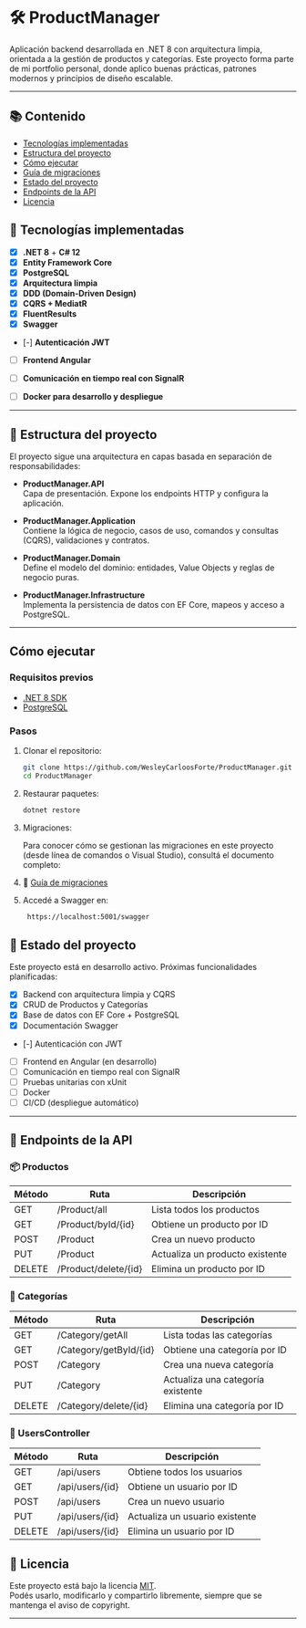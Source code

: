 # 🛠️ ProductManager

Aplicación backend desarrollada en .NET 8 con arquitectura limpia, orientada a la gestión de productos y categorías. Este proyecto forma parte de mi portfolio personal, donde aplico buenas prácticas, patrones modernos y principios de diseño escalable.

---
## 📚 Contenido

- [Tecnologías implementadas](#-tecnologías-implementadas)
- [Estructura del proyecto](#-estructura-del-proyecto)
- [Cómo ejecutar](#cómo-ejecutar)
- [Guía de migraciones](/migraciones.md)
- [Estado del proyecto](#-estado-del-proyecto)
- [Endpoints de la API](#-endpoints-de-la-api)
- [Licencia](#-licencia)

## 🚀 Tecnologías implementadas

- [x] **.NET 8** + **C# 12**
- [x] **Entity Framework Core**
- [x] **PostgreSQL**
- [x] **Arquitectura limpia**
- [x] **DDD (Domain-Driven Design)**
- [x] **CQRS + MediatR**
- [x] **FluentResults**
- [x] **Swagger**
- [-] **Autenticación JWT**
- [ ] **Frontend Angular**
- [ ] **Comunicación en tiempo real con SignalR**
- [ ] **Docker para desarrollo y despliegue**


---

## 🧱 Estructura del proyecto

El proyecto sigue una arquitectura en capas basada en separación de responsabilidades:

- **ProductManager.API**  
  Capa de presentación. Expone los endpoints HTTP y configura la aplicación.

- **ProductManager.Application**  
  Contiene la lógica de negocio, casos de uso, comandos y consultas (CQRS), validaciones y contratos.

- **ProductManager.Domain**  
  Define el modelo del dominio: entidades, Value Objects y reglas de negocio puras.

- **ProductManager.Infrastructure**  
  Implementa la persistencia de datos con EF Core, mapeos y acceso a PostgreSQL.

---

## Cómo ejecutar

### Requisitos previos

- [.NET 8 SDK](https://dotnet.microsoft.com/en-us/download/dotnet/8.0)  
- [PostgreSQL](https://www.postgresql.org/download/)

### Pasos

1. Clonar el repositorio:

    ```bash
    git clone https://github.com/WesleyCarloosForte/ProductManager.git
    cd ProductManager
    ```

2. Restaurar paquetes:

    ```bash
    dotnet restore
    ```

3. Migraciones:

   Para conocer cómo se gestionan las migraciones en este proyecto (desde línea de comandos o Visual Studio), consultá el documento completo:

4.  📄 [Guía de migraciones](/migraciones.md)
    
5. Accedé a Swagger en:

    ```bash
     https://localhost:5001/swagger
    ```
    
## 🚧 Estado del proyecto

Este proyecto está en desarrollo activo. Próximas funcionalidades planificadas:

- [x] Backend con arquitectura limpia y CQRS
- [x] CRUD de Productos y Categorías
- [x] Base de datos con EF Core + PostgreSQL
- [x] Documentación Swagger
- [-] Autenticación con JWT
- [ ] Frontend en Angular (en desarrollo)
- [ ] Comunicación en tiempo real con SignalR
- [ ] Pruebas unitarias con xUnit
- [ ] Docker
- [ ] CI/CD (despliegue automático)

---


## 🔌 Endpoints de la API

### 📦 Productos

| Método | Ruta                   | Descripción                     |
|--------|------------------------|---------------------------------|
| GET    | /Product/all           | Lista todos los productos       |
| GET    | /Product/byId/{id}     | Obtiene un producto por ID      |
| POST   | /Product               | Crea un nuevo producto          |
| PUT    | /Product               | Actualiza un producto existente |
| DELETE | /Product/delete/{id}   | Elimina un producto por ID      |

### 📂 Categorías

| Método | Ruta                     | Descripción                      |
|--------|--------------------------|----------------------------------|
| GET    | /Category/getAll         | Lista todas las categorías       |
| GET    | /Category/getById/{id}   | Obtiene una categoría por ID     |
| POST   | /Category                | Crea una nueva categoría         |
| PUT    | /Category                | Actualiza una categoría existente|
| DELETE | /Category/delete/{id}    | Elimina una categoría por ID     |

### 👤 UsersController

| Método | Ruta               | Descripción                        |
|--------|--------------------|------------------------------------|
| GET    | /api/users         | Obtiene todos los usuarios         |
| GET    | /api/users/{id}    | Obtiene un usuario por ID          |
| POST   | /api/users         | Crea un nuevo usuario              |
| PUT    | /api/users/{id}    | Actualiza un usuario existente     |
| DELETE | /api/users/{id}    | Elimina un usuario por ID          |

## 📄 Licencia

Este proyecto está bajo la licencia [MIT](LICENSE).  
Podés usarlo, modificarlo y compartirlo libremente, siempre que se mantenga el aviso de copyright.

---
